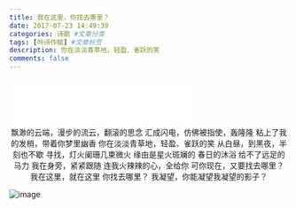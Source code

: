 ```yaml
---
title: 我在这里，你找去哪里？
date: 2017-07-23 14:49:39
categories: 诗歌 #文章分类
tags: [吟诗作赋] #文章标签
description: 你在淡淡青草地，轻盈、雀跃的笑
comments: false
---
```



<!--more-->
<iframe frameborder="no" border="0" marginwidth="0" marginheight="0" width=330 height=86 src="//music.163.com/outchain/player?type=2&id=31445772&auto=1&height=66"></iframe>


<center>
飘渺的云端，漫步的流云，翻滚的思念
汇成闪电，仿佛被指使，轰隆隆
粘上了我的发梢，带着你梦里幽香
你在淡淡青草地，轻盈、雀跃的笑
从白昼，到黑夜，半刻也不歇
寻找，灯火阑珊几束微火
缘由是星火斑斓的
春日的沐浴
给不了远足的马力
我在身旁，紧紧跟随
连我火辣辣的心，全给你
可你现在，又要找去哪里？
我在这里，就在这里
你找去哪里？ 
我凝望，你能凝望我凝望的影子？ 
</center>

![image](http://otkzd4sua.bkt.clouddn.com/307002.jpg)

